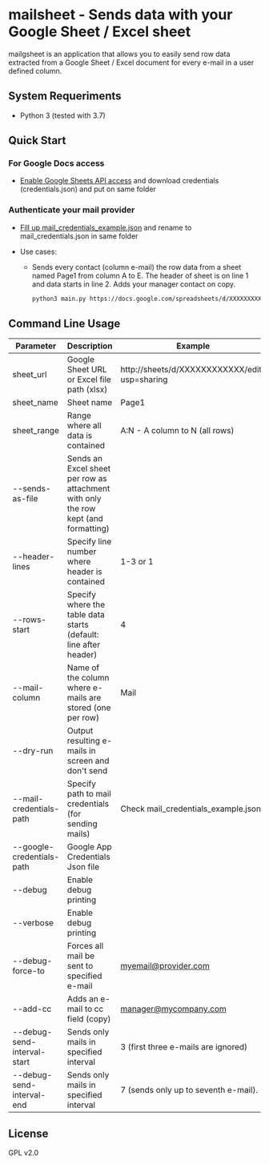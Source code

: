 # mailsheet - Sends data with your Google Sheet / Excel sheet

mailgsheet is an application that allows you to easily send row data extracted from a Google Sheet / Excel document for every e-mail in a user defined column.

## System Requeriments

- Python 3 (tested with 3.7)

## Quick Start

### For Google Docs access
- [Enable Google Sheets API access](https://developers.google.com/sheets/api/quickstart/python) and download credentials (credentials.json) and put on same folder

### Authenticate your mail provider
- [Fill up mail_credentials_example.json](https://github.com/eduardomarossi/mailgsheet/blob/master/mail_credentials_example.json) and rename to mail_credentials.json in same folder

- Use cases:

   - Sends every contact (column e-mail) the row data from a sheet named Page1 from column A to E. The header of sheet is on line 1 and data starts in line 2. Adds your manager contact on copy.

        ``` bash
        python3 main.py https://docs.google.com/spreadsheets/d/XXXXXXXXXXX/edit Page1 A:E --mail-column "e-mail" --header-lines 1 --rows-start 2 -add-cc manager@mycompany.com 
        ```

## Command Line Usage

| Parameter | Description | Example |
| --------  | ------------ | ------- |
| sheet_url | Google Sheet URL or Excel file path (xlsx) | http://sheets/d/XXXXXXXXXXXX/edit?usp=sharing
| sheet_name | Sheet name | Page1 |
| sheet_range | Range where all data is contained | A:N - A column to N (all rows)
| --sends-as-file | Sends an Excel sheet per row as attachment with only the row kept (and formatting) | 
| --header-lines | Specify line number where header is contained | 1-3 or 1 |
| --rows-start | Specify where the table data starts (default: line after header) | 4
| --mail-column | Name of the column where e-mails are stored (one per row) | Mail
| --dry-run | Output resulting e-mails in screen and don't send | |
| --mail-credentials-path | Specify path to mail credentials (for sending mails) | Check mail_credentials_example.json
| --google-credentials-path | Google App Credentials Json file | |
| --debug | Enable debug printing | |
| --verbose | Enable debug printing | |
| --debug-force-to | Forces all mail be sent to specified e-mail | myemail@provider.com
| --add-cc | Adds an e-mail to cc field (copy) | manager@mycompany.com |
| --debug-send-interval-start | Sends only mails in specified interval | 3 (first three e-mails are ignored)
| --debug-send-interval-end | Sends only mails in specified interval | 7 (sends only up to seventh e-mail).



## License

GPL v2.0
